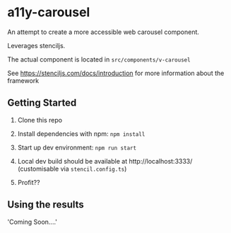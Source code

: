# a11y-carousel
An attempt to create a more accessible web carousel component.

Leverages stenciljs.

The actual component is located in `src/components/v-carousel`

See https://stenciljs.com/docs/introduction for more information about the framework

## Getting Started

1. Clone this repo
2. Install dependencies with npm: `npm install`

3. Start up dev environment: `npm run start`
4. Local dev build should be available at http://localhost:3333/ (customisable via `stencil.config.ts`)
5. Profit??

## Using the results

'Coming Soon....'
